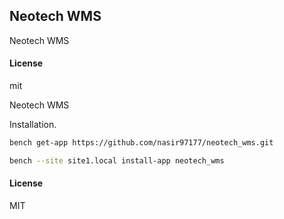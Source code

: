 ## Neotech WMS

Neotech WMS

#### License

mit


Neotech WMS


Installation.

  ```sh
  bench get-app https://github.com/nasir97177/neotech_wms.git
  ```

  ```sh
  bench --site site1.local install-app neotech_wms
  ```
#### License

MIT